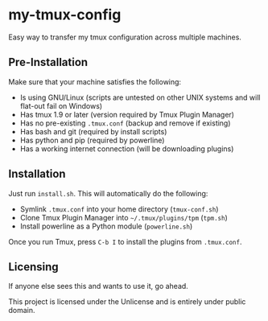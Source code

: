 # my-tmux-config

Easy way to transfer my tmux configuration across multiple machines.

## Pre-Installation

Make sure that your machine satisfies the following:
- Is using GNU/Linux (scripts are untested on other UNIX systems and will flat-out fail on Windows)
- Has tmux 1.9 or later (version required by Tmux Plugin Manager)
- Has no pre-existing `.tmux.conf` (backup and remove if existing)
- Has bash and git (required by install scripts)
- Has python and pip (required by powerline)
- Has a working internet connection (will be downloading plugins)

## Installation

Just run `install.sh`. This will automatically do the following:
- Symlink `.tmux.conf` into your home directory (`tmux-conf.sh`)
- Clone Tmux Plugin Manager into `~/.tmux/plugins/tpm` (`tpm.sh`)
- Install powerline as a Python module (`powerline.sh`)

Once you run Tmux, press `C-b I` to install the plugins from `.tmux.conf`.

## Licensing

If anyone else sees this and wants to use it, go ahead.

This project is licensed under the Unlicense and is entirely under public domain.
